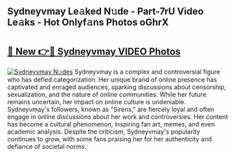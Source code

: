 ## Sydneyvmay Le𝚊ked N𝚞de - Part-7rU Video Le𝚊ks - Hot Onlyf𝚊ns Photos oGhrX

# <h2><a href="http://ab35653.deff.icu/?id=Sydneyvmay">🔗 New 👉🔴 Sydneyvmay VIDEO Photos</a></h2>

[![Sydneyvmay N𝚞des](https://i.imgur.com/rIISA9y.gif)](http://ab35653.deff.icu/?id=Sydneyvmay)
Sydneyvmay is a complex and controversial figure who has defied categorization. Her unique brand of online presence has captivated and enraged audiences, sparking discussions about censorship, sexualization, and the nature of online communities. While her future remains uncertain, her impact on online culture is undeniable. Sydneyvmay's followers, known as "Sirens," are fiercely loyal and often engage in online discussions about her work and controversies. Her content has become a cultural phenomenon, inspiring fan art, memes, and even academic analysis. Despite the criticism, Sydneyvmay's popularity continues to grow, with some fans praising her for her authenticity and defiance of societal norms.
